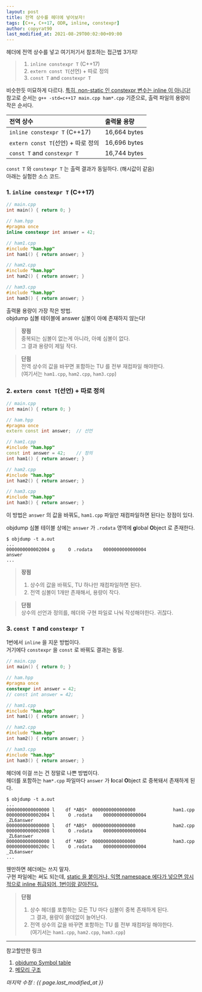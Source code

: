 ```yaml
---
layout: post
title: 전역 상수를 헤더에 넣어보자!
tags: [C++, C++17, ODR, inline, constexpr]
author: copyrat90
last_modified_at: 2021-08-29T00:02:00+09:00
---
```


헤더에 전역 상수를 넣고 여기저기서 참조하는 접근법 3가지!

> 1. `inline constexpr T` (C++17)
> 2. `extern const T`(선언) + 따로 정의
> 3. `const T` and `constexpr T`

비슷한듯 미묘하게 다르다. [특히, non-static 인 constexpr 변수는 inline 이 아니다!](https://stackoverflow.com/a/57407675/12875525)\
참고로 순서는 `g++ -std=c++17 main.cpp ham*.cpp` 기준으로, 출력 파일의 용량이 작은 순서다.

| 전역 상수 | 출력물 용량 |
|:---|:---|
| `inline constexpr T` (C++17) | 16,664 bytes |
| `extern const T`(선언) + 따로 정의 | 16,696  bytes |
| `const T` and `constexpr T` | 16,744 bytes |

`const T` 와 `constexpr T` 는 출력 결과가 동일하다. (해시값이 같음)\
아래는 실험한 소스 코드.

### 1. `inline constexpr T` (C++17)
```cpp
// main.cpp
int main() { return 0; }

// ham.hpp
#pragma once
inline constexpr int answer = 42;

// ham1.cpp
#include "ham.hpp"
int ham1() { return answer; }

// ham2.cpp
#include "ham.hpp"
int ham2() { return answer; }

// ham3.cpp
#include "ham.hpp"
int ham3() { return answer; }
```

출력물 용량이 가장 작은 방법.\
objdump 심볼 테이블에 answer 심볼이 아예 존재하지 않는다!

> **장점**\
> 중복되는 심볼이 없는게 아니라, 아예 심볼이 없다.\
> 그 결과 용량이 제일 작다.

> **단점**\
> 전역 상수의 값을 바꾸면 포함하는 TU 를 전부 재컴파일 해야한다.\
> (여기서는 `ham1.cpp`, `ham2.cpp`, `ham3.cpp`)

### 2. `extern const T`(선언) + 따로 정의
```cpp
// main.cpp
int main() { return 0; }

// ham.hpp
#pragma once
extern const int answer;  // 선언

// ham1.cpp
#include "ham.hpp"
const int answer = 42;    // 정의
int ham1() { return answer; }

// ham2.cpp
#include "ham.hpp"
int ham2() { return answer; }

// ham3.cpp
#include "ham.hpp"
int ham3() { return answer; }
```

이 방법은 `answer` 의 값을 바꿔도, `ham1.cpp` 파일만 재컴파일하면 된다는 장점이 있다.

objdump 심볼 테이블 상에는 `answer` 가 `.rodata` 영역에 **g**lobal **O**bject 로 존재한다.
```
$ objdump -t a.out
...
0000000000002004 g     O .rodata	0000000000000004              answer
...
```

> **장점**
> 1. 상수의 값을 바꿔도, TU 하나만 재컴파일하면 된다.
> 2. 전역 심볼이 1개만 존재해서, 용량이 작다.

> **단점**\
> 상수의 선언과 정의를, 헤더와 구현 파일로 나눠 작성해야한다. 귀찮다.

### 3. `const T` and `constexpr T`

1번에서 `inline` 을 지운 방법이다.\
거기에다 `constexpr` 을 `const` 로 바꿔도 결과는 동일.

```cpp
// main.cpp
int main() { return 0; }

// ham.hpp
#pragma once
constexpr int answer = 42;
// const int answer = 42;

// ham1.cpp
#include "ham.hpp"
int ham1() { return answer; }

// ham2.cpp
#include "ham.hpp"
int ham2() { return answer; }

// ham3.cpp
#include "ham.hpp"
int ham3() { return answer; }
```

헤더에 이걸 쓰는 건 정말로 나쁜 방법이다.\
헤더를 포함하는 `ham*.cpp` 파일마다 `answer` 가 **l**ocal **O**bject 로 중복돼서 존재하게 된다.

```
$ objdump -t a.out
...
0000000000000000 l    df *ABS*	0000000000000000              ham1.cpp
0000000000002004 l     O .rodata	0000000000000004              _ZL6answer
0000000000000000 l    df *ABS*	0000000000000000              ham2.cpp
0000000000002008 l     O .rodata	0000000000000004              _ZL6answer
0000000000000000 l    df *ABS*	0000000000000000              ham3.cpp
000000000000200c l     O .rodata	0000000000000004              _ZL6answer
...
```

웬만하면 헤더에는 쓰지 말자.\
구현 파일에는 써도 되는데, [static 을 붙이거나, 익명 namespace 에다가 넣으면 암시적으로 inline 취급되어, 1번이랑 같아진다.](https://stackoverflow.com/a/57407675/12875525)

> **단점**
> 1. 상수 헤더를 포함하는 모든 TU 마다 심볼이 중복 존재하게 된다.\
> 그 결과, 용량이 쓸데없이 늘어난다.
> 2. 전역 상수의 값을 바꾸면 포함하는 TU 를 전부 재컴파일 해야한다.\
> (여기서는 `ham1.cpp`, `ham2.cpp`, `ham3.cpp`)


* * *

참고할만한 링크
1. [objdump Symbol table](https://stackoverflow.com/a/16471895/12875525)
2. [메모리 구조](https://ffun.tistory.com/entry/%EB%A9%94%EB%AA%A8%EB%A6%AC-%EA%B5%AC%EC%A1%B0)

*마지막 수정 : {{ page.last_modified_at }}*
